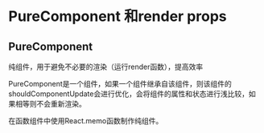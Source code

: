 # PureComponent 和render props

## PureComponent

纯组件，用于避免不必要的渲染（运行render函数），提高效率

PureComponent是一个组件，如果一个组件继承自该组件，则该组件的shouldComponentUpdate会进行优化，会将组件的属性和状态进行浅比较，如果相等则不会重新渲染。

在函数组件中使用React.memo函数制作纯组件。

